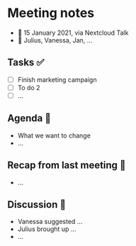 # Meeting notes

* 📅 15 January 2021, via Nextcloud Talk
* 👥 Julius, Vanessa, Jan, …

## Tasks ✅

* [ ] Finish marketing campaign
* [ ] To do 2
* [ ] …

## Agenda 📑

* What we want to change
* …

## Recap from last meeting 🔁

* …

## Discussion 💬

* Vanessa suggested …
* Julius brought up …
* …